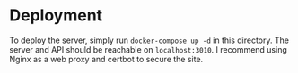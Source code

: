 # Deployment
To deploy the server, simply run `docker-compose up -d` in this directory. The server and API should be reachable on `localhost:3010`.
I recommend using Nginx as a web proxy and certbot to secure the site.